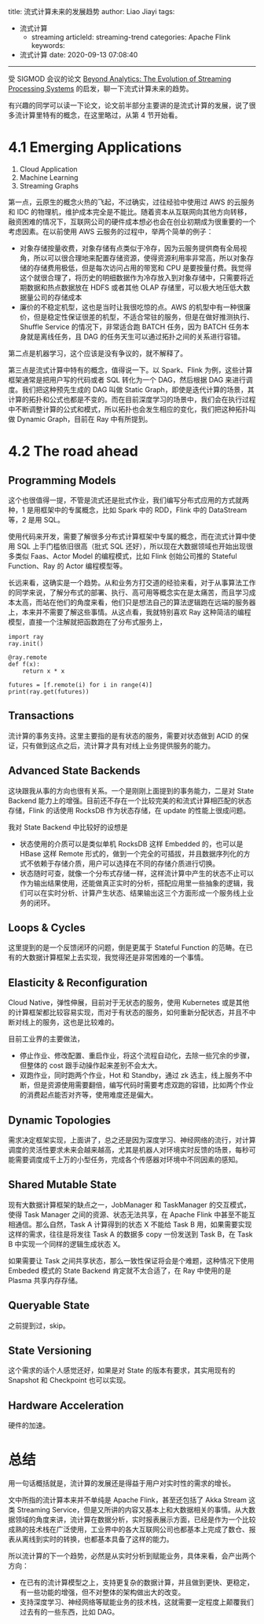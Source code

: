 title: 流式计算未来的发展趋势
author: Liao Jiayi
tags:
  - 流式计算
    - streaming
articleId: streaming-trend
categories: Apache Flink
keywords:
  - 流式计算
date: 2020-09-13 07:08:40
---

受 SIGMOD 会议的论文 [Beyond Analytics: The Evolution of Streaming Processing Systems](https://cda-group.github.io/papers/SIGMOD-streams.pdf) 的启发，聊一下流式计算未来的趋势。

有兴趣的同学可以读一下论文，论文前半部分主要讲的是流式计算的发展，说了很多流计算里特有的概念，在这里略过，从第 4 节开始看。

# 4.1 Emerging Applications

1. Cloud Application
2. Machine Learning
3. Streaming Graphs

第一点，云原生的概念火热的飞起，不过确实，过往经验中使用过 AWS 的云服务和 IDC 的物理机，维护成本完全是不能比。随着资本从互联网向其他方向转移，融资困难的情况下，互联网公司的硬件成本想必也会在创业初期成为很重要的一个考虑因素。在以前使用 AWS 云服务的过程中，举两个简单的例子：

* 对象存储按量收费，对象存储有点类似于冷存，因为云服务提供商有全局视角，所以可以很合理地来配置存储资源，使得资源利用率非常高，所以对象存储的存储费用极低，但是每次访问占用的带宽和 CPU 是要按量付费。我觉得这个就很合理了，将历史的明细数据作为冷存放入到对象存储中，只需要将近期数据和热点数据放在 HDFS 或者其他 OLAP 存储里，可以极大地压低大数据量公司的存储成本
* 廉价的不稳定机型，这也是当时让我很吃惊的点。AWS 的机型中有一种很廉价，但是稳定性保证很差的机型，不适合常驻的服务，但是在做好推测执行、Shuffle Service 的情况下，非常适合跑 BATCH 任务，因为 BATCH 任务本身就是离线任务，且 DAG 的任务天生可以通过拓扑之间的关系进行容错。

第二点是机器学习，这个应该是没有争议的，就不解释了。

第三点是流式计算中特有的概念，值得说一下。以 Spark、Flink 为例，这些计算框架通常是把用户写的代码或者 SQL 转化为一个 DAG，然后根据 DAG 来进行调度。我们把这种预先生成的 DAG 叫做 Static Graph，即使是迭代计算的场景，其计算的拓扑和公式也都是不变的。而在目前深度学习的场景中，我们会在执行过程中不断调整计算的公式和模式，所以拓扑也会发生相应的变化，我们把这种拓扑叫做 Dynamic Graph，目前在 Ray 中有所提到。


# 4.2 The road ahead

## Programming Models

这个也很值得一提，不管是流式还是批式作业，我们编写分布式应用的方式就两种，1 是用框架中的专属概念，比如 Spark 中的 RDD，Flink 中的 DataStream 等，2 是用 SQL。

使用代码来开发，需要了解很多分布式计算框架中专属的概念，而在流式计算中使用 SQL 上手门槛依旧很高（批式 SQL 还好），所以现在大数据领域也开始出现很多类似 Faas、Actor Model 的编程模式，比如 Flink 创始公司推的 Stateful Function、Ray 的 Actor 编程模型等。

长远来看，这确实是一个趋势。从和业务方打交道的经验来看，对于从事算法工作的同学来说，了解分布式的部署、执行、高可用等概念实在是太痛苦，而且学习成本太高，而站在他们的角度来看，他们只是想法自己的算法逻辑跑在远端的服务器上，本来并不需要了解这些事情。从这点看，我就特别喜欢 Ray 这种简洁的编程模型，直接一个注解就把函数跑在了分布式服务上，

```
import ray
ray.init()

@ray.remote
def f(x):
    return x * x

futures = [f.remote(i) for i in range(4)]
print(ray.get(futures))
```

## Transactions

流计算的事务支持。这里主要指的是有状态的服务，需要对状态做到 ACID 的保证，只有做到这点之后，流计算才具有对线上业务提供服务的能力。

## Advanced State Backends

这块跟我从事的方向也很有关系。一个是刚刚上面提到的事务能力，二是对 State Backend 能力上的增强。目前还不存在一个比较完美的和流式计算相匹配的状态存储，Flink 的话使用 RocksDB 作为状态存储，在 update 的性能上很成问题。

我对 State Backend 中比较好的设想是

* 状态使用的介质可以是类似单机 RocksDB 这样 Embedded 的，也可以是 HBase 这样 Remote 形式的，做到一个完全的可插拔，并且数据序列化的方式不依赖于存储介质，用户可以选择在不同的存储介质进行切换。
* 状态随时可查，就像一个分布式存储一样，这样流计算中产生的状态不止可以作为输出结果使用，还能做真正实时的分析，搭配应用里一些抽象的逻辑，我们可以在实时分析、计算产生状态、结果输出这三个方面形成一个服务线上业务的闭环。

## Loops & Cycles

这里提到的是一个反馈闭环的问题，倒是更属于 Stateful Function 的范畴。在已有的大数据计算框架上去实现，我觉得还是非常困难的一个事情。

## Elasticity & Reconfiguration

Cloud Native，弹性伸展，目前对于无状态的服务，使用 Kubernetes 或是其他的计算框架都比较容易实现，而对于有状态的服务，如何重新分配状态，并且不中断对线上的服务，这也是比较难的。

目前工业界的主要做法，

* 停止作业、修改配置、重启作业，将这个流程自动化，去除一些冗余的步骤，但整体的 cost 跟手动操作起来差别不会太大。
* 双跑作业，同时跑两个作业，Hot 和 Standby，通过 zk 选主，线上服务不中断，但是资源使用需要翻倍，编写代码时需要考虑双跑的容错，比如两个作业的消费起点能否对齐等，使用难度还是偏大。

## Dynamic Topologies

需求决定框架实现，上面讲了，总之还是因为深度学习、神经网络的流行，对计算调度的灵活性要求未来会越来越高，尤其是机器人对环境实时反馈的场景，每秒可能需要调度成千上万的小型任务，完成各个传感器对环境中不同因素的感知。

## Shared Mutable State

现有大数据计算框架的缺点之一，JobManager 和 TaskManager 的交互模式，使得 Task Manager 之间的资源、状态无法共享，在 Apache Flink 中甚至不能互相通信。那么自然，Task A 计算得到的状态 X 不能给 Task B 用，如果需要实现这样的需求，往往是将发往 Task A 的数据多 copy 一份发送到 Task B，在 Task B 中实现一个同样的逻辑生成状态 X。

如果需要让 Task 之间共享状态，那么一致性保证将会是个难题，这种情况下使用 Embeded 模式的 State Backend 肯定就不太合适了，在 Ray 中使用的是 Plasma 共享内存存储。

## Queryable State

之前提到过，skip。

## State Versioning

这个需求的话个人感觉还好，如果是对 State 的版本有要求，其实用现有的 Snapshot 和 Checkpoint 也可以实现。

## Hardware Acceleration

硬件的加速。

# 总结

用一句话概括就是，流计算的发展还是得益于用户对实时性的需求的增长。

文中所指的流计算本来并不单纯是 Apache Flink，甚至还包括了 Akka Stream 这类 Streaming Service，但是又所讲的内容又基本上和大数据相关的事情。从大数据领域的角度来讲，流计算在数据分析，实时报表展示方面，已经是作为一个比较成熟的技术栈在广泛使用，工业界中的各大互联网公司也都基本上完成了数仓、报表从离线到实时的转换，也都基本具备了这样的能力。

所以流计算的下一个趋势，必然是从实时分析到赋能业务，具体来看，会产出两个方向：

* 在已有的流计算模型之上，支持更复杂的数据计算，并且做到更快、更稳定，有一些功能的增强，但不对整体的架构做出大的改变。
* 支持深度学习、神经网络等赋能业务的技术栈，这就需要一定程度上颠覆我们过去有的一些东西，比如 DAG。








